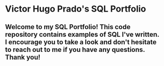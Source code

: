 # Victor Hugo Prado's SQL Portfolio
## Welcome to my SQL Portfolio! This code repository contains examples of SQL I've written. I encourage you to take a look and don't hesitate to reach out to me if you have any questions. Thank you!
